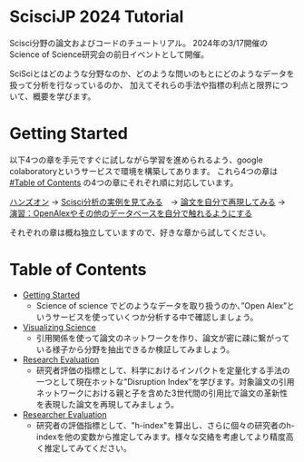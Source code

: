 # ScisciJP 2024 Tutorial

Scisci分野の論文およびコードのチュートリアル。
2024年の3/17開催のScience of Science研究会の前日イベントとして開催。

SciSciとはどのような分野なのか、どのような問いのもとにどのようなデータを扱って分析を行なっているのか、
加えてそれらの手法や指標の利点と限界について、概要を学びます。

# Getting Started

以下4つの章を手元ですぐに試しながら学習を進められるよう、google colaboratoryというサービスで環境を構築してあります。
これら4つの章は [#Table of Contents](https://github.com/ScisciJP/scisciJP2024_tutorial#table-of-contents) の4つの章にそれぞれ順に対応しています。

[ハンズオン](https://colab.research.google.com/github/ScisciJP/scisciJP2024_tutorial/blob/main/1-GettingStarted.ipynb) -> [Scisci分析の実例を見てみる](https://colab.research.google.com/github/ScisciJP/scisciJP2024_tutorial/blob/main/2_CitationClustering.ipynb)　-> [論文を自分で再現してみる](https://colab.research.google.com/github/ScisciJP/scisciJP2024_tutorial/blob/main/3-Disruptiveness.ipynb) -> [演習：OpenAlexやその他のデータベースを自分で触れるようにする](https://colab.research.google.com/github/ScisciJP/scisciJP2024_tutorial/blob/main/4-H-index.ipynb)

それぞれの章は概ね独立していますので、好きな章から試してください。


# Table of Contents
- [Getting Started](./1-GettingStarted.ipynb) 
     - Science of science でどのようなデータを取り扱うのか、”Open Alex”というサービスを使っていくつか分析する中で確認しましょう。
- [Visualizing Science](./2_CitationClustering.ipynb)
     - 引用関係を使って論文のネットワークを作り、論文が密に疎に繋がっている様子から分野を抽出できるか検証してみましょう。
- [Research Evaluation](./3-Disruptiveness.ipynb)
     - 研究者評価の指標として、科学におけるインパクトを定量化する手法の一つとして現在ホットな"Disruption Index”を学びます。対象論文の引用ネットワークにおける親と子を含めた3世代間の引用比で論文の革新性を表現した論文を再現してみましょう。
- [Researcher Evaluation](./4-H-index.ipynb)
     - 研究者の評価指標として、"h-index"を算出し、さらに個々の研究者のh-indexを他の変数から推定してみます。様々な交絡を考慮してより精度高く推定してみてください。

